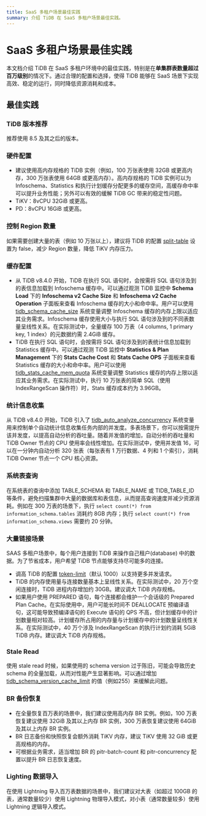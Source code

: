 ```yaml
---
title: SaaS 多租户场景最佳实践
summary: 介绍 TiDB 在 SaaS 多租户场景最佳实践。
---
```


# SaaS 多租户场景最佳实践

本文档介绍 TiDB 在 SaaS 多租户环境中的最佳实践，特别是在**单集群表数量超过百万级别**的情况下。通过合理的配置和选择，使得 TiDB 能够在 SaaS 场景下实现高效、稳定的运行，同时降低资源消耗和成本。

## 最佳实践

### TiDB 版本推荐

推荐使用 8.5 及其之后的版本。

### 硬件配置

* 建议使用高内存规格的 TiDB 实例（例如，100 万张表使用 32GB 或更高内存，300 万张表使用 64GB 或更高内存）。高内存规格的 TiDB 实例可以为 Infoschema、Statistics 和执行计划缓存分配更多的缓存空间，高缓存命中率可以提升业务性能；另外可以有效的缓解 TiDB GC 带来的稳定性问题。
* TiKV：8vCPU 32GiB 或更高。
* PD：8vCPU 16GiB 或更高。

### 控制 Region 数量

如果需要创建大量的表（例如 10 万张以上），建议将 TiDB 的配置  [split-table](/tidb-configuration-file.md#split-table) 设置为 false，减少 Region 数量，降低 TiKV 内存压力。

### 缓存配置

* 从 TiDB v8.4.0 开始，TiDB 在执行 SQL 语句时，会按需将 SQL 语句涉及到的表信息加载到 Infoschema 缓存中。可以通过观测 TiDB 监控中 **Schema Load** 下的 **Infoschema v2 Cache Size** 和 **Infoschema v2 Cache Operation** 子面板来查看 Infoschema 缓存的大小和命中率。用户可以使用 [tidb_schema_cache_size](/system-variables.md#tidb_schema_cache_size-从-v800-版本开始引入) 系统变量调整 Infoschema 缓存的内存上限以适应其业务需求。Infoschema 缓存使用大小与执行 SQL 语句涉及到的不同表数量呈线性关系。在实际测试中，全量缓存 100 万表（4 columns, 1 primary key, 1 index）的元数据约需 2.4GiB 缓存。
* TiDB 在执行 SQL 语句时，会按需将 SQL 语句涉及到的表统计信息加载到 Statistics 缓存中。可以通过观测 TiDB 监控中 **Statistics & Plan Management** 下的 **Stats Cache Cost** 和 **Stats Cache OPS** 子面板来查看 Statistics 缓存的大小和命中率。用户可以使用 [tidb_stats_cache_mem_quota](/system-variables.md#tidb_stats_cache_mem_quota-从-v610-版本开始引入) 系统变量调整 Statistics 缓存的内存上限以适应其业务需求。在实际测试中，执行 10 万张表的简单 SQL（使用 IndexRangeScan 操作符）时，Stats 缓存成本约为 3.96GB。

### 统计信息收集

从 TiDB v8.4.0 开始，TiDB 引入了 [tidb_auto_analyze_concurrency](/system-variables.md#tidb_auto_analyze_concurrency-从-v840-版本开始引入) 系统变量用来控制单个自动统计信息收集任务内部的并发度。多表场景下，你可以按需提升该并发度，以提高自动分析的吞吐量。随着并发值的增加，自动分析的吞吐量和 TiDB Owner 节点的 CPU 使用率会线性增加。在实际测试中，使用并发值 16，可以在一分钟内自动分析 320 张表（每张表有 1 万行数据、4 列和 1 个索引），消耗 TiDB Owner 节点一个 CPU 核心资源。

### 系统表查询

在系统表的查询中添加 TABLE_SCHEMA 和 TABLE_NAME 或 TIDB_TABLE_ID 等条件，避免扫描集群中大量的数据库和表信息，从而提高查询速度并减少资源消耗。例如在 300 万表的场景下，执行 `select count(*) from information_schema.tables` 消耗约 8GB 内存；执行 `select count(*) from information_schema.views` 需要约 20 分钟。


### 大量链接场景

SAAS 多租户场景中，每个用户连接到 TiDB 来操作自己租户(database) 中的数据。为了节省成本，用户希望 TiDB 节点能够支持尽可能多的连接。
* 调高 TiDB 的配置 [token-limit](/tidb-configuration-file.md#token-limit)（默认 1000）以支持更多并发请求。
* TiDB 的内存使用量与连接数量基本上呈线性关系。在实际测试中，20 万个空闲连接时，TiDB 进程内存增加约 30GB。建议调大 TiDB 内存规格。
* 如果用户使用 PREPARED 语句，每个连接都会维护一个会话级的 Prepared Plan Cache。在实际使用中，用户可能长时间不 DEALLOCATE 预编译语句，这可能导致预编译语句的 Execute 语句的 QPS 不高，但计划缓存中的计划数量相对较高。计划缓存所占用的内存量与计划缓存中的计划数量呈线性关系。在实际测试中，40 万个涉及 IndexRangeScan 的执行计划约消耗 5GiB TiDB 内存。建议调大 TiDB 内存规格。

### Stale Read

使用 stale read 时候，如果使用的 schema version 过于陈旧，可能会导致历史 schema 的全量加载，从而对性能产生显著影响。可以通过增加[tidb_schema_version_cache_limit](/system-variables.md#tidb_schema_version_cache_limit-从-v740-版本开始引入) 的值（例如255）来缓解此问题。

### BR 备份恢复

* 在全量恢复百万表的场景中，我们建议使用高内存 BR 实例。例如，100 万表恢复建议使用 32GiB 及其以上内存 BR 实例，300 万表恢复建议使用 64GiB 及其以上内存 BR 实例。
* BR 日志备份和快照恢复会额外消耗 TiKV 内存，建议 TiKV 使用 32 GiB 或更高规格的内存。
* 可根据业务需求，适当增加 BR 的 pitr-batch-count 和 pitr-concurrency 配置以提升 BR 日志恢复速度。

### Lighting 数据导入
在使用 Lightning 导入百万表数据的场景中，我们建议对大表（如超过 100GB 的表，通常数量较少）使用 Lightning 物理导入模式，对小表（通常数量较多）使用 Lightning 逻辑导入模式。